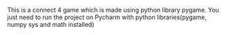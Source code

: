 This is a connect 4 game which is made using python library pygame. You just need to run the project on Pycharm with python libraries(pygame, numpy sys and math installed)
